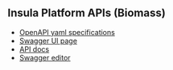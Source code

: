 ## Insula Platform APIs (Biomass)

- [OpenAPI yaml specifications](insula-biomass-openapi.yml)
- [Swagger UI page](insula-biomass-swagger-ui.html)
- [API docs](insula-biomass-api-docs.html)
- [Swagger editor](https://editor-next.swagger.io/?url=https://cgi-italy.github.io/insula/apis/biomass/insula-biomass-openapi.yml)
